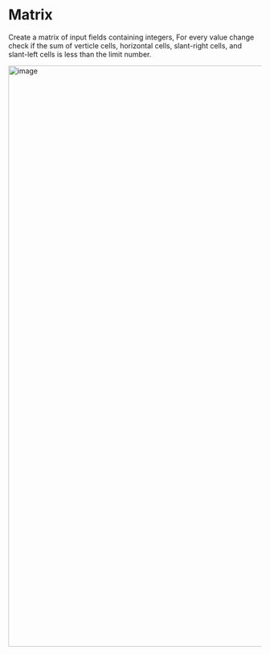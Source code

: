 # Matrix 
Create a matrix of input fields containing integers, For every value change check if the sum of verticle cells, horizontal cells, slant-right cells, and slant-left cells is less than the limit number.

<img width="1154" alt="image" src="https://github.com/shlomielbaz/matrix-assignment/assets/426076/6e4fa3ff-2a3e-4da7-9567-ee3563c546dc">
